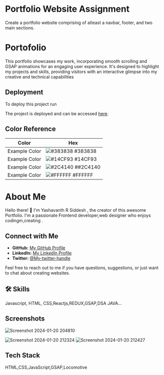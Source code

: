# Portfolio Website Assignment
Create a  portfolio website comprising of atleast a navbar, footer, and two
main sections.


# Portofolio 

This portfolio showcases my work, incorporating smooth scrolling and GSAP animations for an engaging user experience. It's designed to highlight my projects and skills, providing visitors with an interactive glimpse into my creative and technical capabilities

## Deployment

To deploy this project run

The project is deployed and can be accessed [here](https://yashu9844.github.io/Portfolio1/).


## Color Reference

| Color             | Hex                                                                |
| ----------------- | ------------------------------------------------------------------ |
| Example Color | ![#383838](https://via.placeholder.com/10/0a192f?text=+) #383838 |
| Example Color | ![#14CF93](https://via.placeholder.com/10/f8f8f8?text=+) #14CF93 |
| Example Color | ![#2C4140](https://via.placeholder.com/10/00b48a?text=+) ##2C4140 |
| Example Color | ![#FFFFFF](https://via.placeholder.com/10/00b48a?text=+) #FFFFFF |


# About Me

Hello there! 👋 I'm Yashavanth R Siddesh , the creator of this awesome Portfolio. I'm a passionate Frontend developer,web designer who enjoys codingm,creating .


## Connect with Me

- **GitHub:** [My GitHub Profile](https://github.com/Yashu9844)
- **LinkedIn:** [My LinkedIn Profile](https://www.linkedin.com/in/yashavanth-r-siddesh/)
- **Twitter:** [@My-twitter-handle](https://twitter.com/RSiddesh64742)

Feel free to reach out to me if you have questions, suggestions, or just want to chat about creating websites.

## 🛠 Skills
Javascript, HTML, CSS,Reactjs,REDUX,GSAP,DSA JAVA...


## Screenshots

![Screenshot 2024-01-20 204810](https://github.com/Yashu9844/Order_card/assets/142719716/72eed442-5984-4777-90de-da3f0155b639)

![Screenshot 2024-01-20 212324](https://github.com/Yashu9844/Portfolio1/assets/142719716/ed5c7920-e8c3-4cf3-9882-09b74cdbd430)
![Screenshot 2024-01-20 212427](https://github.com/Yashu9844/Portfolio1/assets/142719716/0af0904c-1de9-4eb7-89a4-7f91060a53c8)

## Tech Stack

HTML,CSS,JavaScript,GSAP,Locomotive

